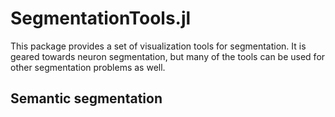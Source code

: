 # SegmentationTools.jl

This package provides a set of visualization tools for segmentation. It is geared towards neuron segmentation,
but many of the tools can be used for other segmentation problems as well.

## Semantic segmentation

